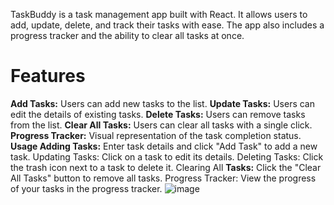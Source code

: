TaskBuddy is a task management app built with React. It allows users to add, update, delete, and track their tasks with ease. The app also includes a progress tracker and the ability to clear all tasks at once.


### <h1>Features</h1>
**Add Tasks:** Users can add new tasks to the list.
**Update Tasks:** Users can edit the details of existing tasks.
**Delete Tasks:** Users can remove tasks from the list.
**Clear All Tasks:** Users can clear all tasks with a single click.
**Progress Tracker:** Visual representation of the task completion status.
**Usage Adding Tasks:** Enter task details and click "Add Task" to add a new task. Updating Tasks: Click on a task to edit its details. Deleting Tasks: Click the trash icon next to a task to delete it. Clearing All **Tasks:** Click the "Clear All Tasks" button to remove all tasks. Progress Tracker: View the progress of your tasks in the progress tracker.
 
 
![image](https://github.com/user-attachments/assets/ba5af08e-7ad2-4d5e-abe8-ebfad1bc55ef)
